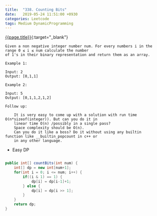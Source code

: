 ```yaml
---
title:  "338. Counting Bits"
date:   2019-05-24 11:51:00 +0930
categories: Leetcode
tags: Medium DynamicProgramming
---
```


[{{page.title}}](https://leetcode.com/problems/counting-bits/){:target="_blank"}

    Given a non negative integer number num. For every numbers i in the range 0 ≤ i ≤ num calculate the number
    of 1's in their binary representation and return them as an array.

    Example 1:

    Input: 2
    Output: [0,1,1]

    Example 2:

    Input: 5
    Output: [0,1,1,2,1,2]

    Follow up:

        It is very easy to come up with a solution with run time O(n*sizeof(integer)). But can you do it in
        linear time O(n) /possibly in a single pass?
        Space complexity should be O(n).
        Can you do it like a boss? Do it without using any builtin function like __builtin_popcount in c++ or
        in any other language.


* Easy DP

```java

public int[] countBits(int num) {
    int[] dp = new int[num+1];
    for(int i = 0; i <= num; i++) {
        if((i & 1) == 1) {
            dp[i] = dp[i-1]+1;
        } else {
            dp[i] = dp[i >> 1];
        }
    }
    return dp;
}
```
